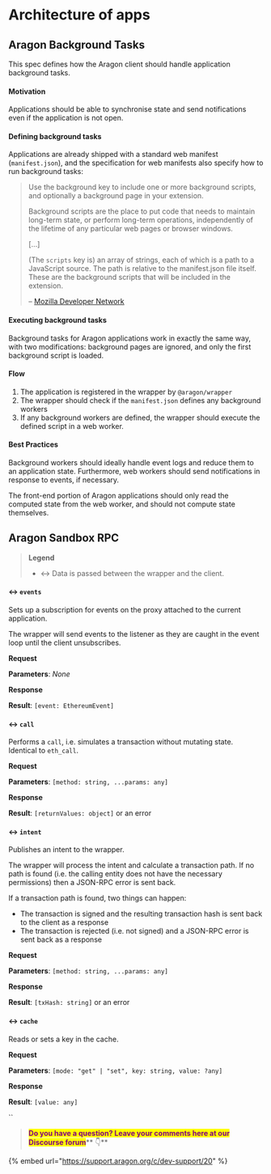 # Architecture of apps

## Aragon Background Tasks <a href="#aragon-background-tasks" id="aragon-background-tasks"></a>

This spec defines how the Aragon client should handle application background tasks.

#### Motivation <a href="#motivation" id="motivation"></a>

Applications should be able to synchronise state and send notifications even if the application is not open.

#### Defining background tasks <a href="#defining-background-tasks" id="defining-background-tasks"></a>

Applications are already shipped with a standard web manifest (`manifest.json`), and the specification for web manifests also specify how to run background tasks:

> Use the background key to include one or more background scripts, and optionally a background page in your extension.
>
> Background scripts are the place to put code that needs to maintain long-term state, or perform long-term operations, independently of the lifetime of any particular web pages or browser windows.
>
> \[...]
>
> (The `scripts` key is) an array of strings, each of which is a path to a JavaScript source. The path is relative to the manifest.json file itself. These are the background scripts that will be included in the extension.
>
> – [Mozilla Developer Network](https://developer.mozilla.org/en-US/Add-ons/WebExtensions/manifest.json/background)

#### Executing background tasks <a href="#executing-background-tasks" id="executing-background-tasks"></a>

Background tasks for Aragon applications work in exactly the same way, with two modifications: background pages are ignored, and only the first background script is loaded.

#### Flow <a href="#flow" id="flow"></a>

1. The application is registered in the wrapper by `@aragon/wrapper`
2. The wrapper should check if the `manifest.json` defines any background workers
3. If any background workers are defined, the wrapper should execute the defined script in a web worker.

#### Best Practices <a href="#best-practices" id="best-practices"></a>

Background workers should ideally handle event logs and reduce them to an application state. Furthermore, web workers should send notifications in response to events, if necessary.

The front-end portion of Aragon applications should only read the computed state from the web worker, and should not compute state themselves.

## Aragon Sandbox RPC <a href="#aragon-sandbox-rpc" id="aragon-sandbox-rpc"></a>

> **Legend**
>
> * ↔ Data is passed between the wrapper and the client.

#### ↔ `events` <a href="#events" id="events"></a>

Sets up a subscription for events on the proxy attached to the current application.

The wrapper will send events to the listener as they are caught in the event loop until the client unsubscribes.

**Request**

**Parameters**: _None_

**Response**

**Result**: `[event: EthereumEvent]`

#### ↔ `call` <a href="#call" id="call"></a>

Performs a `call`, i.e. simulates a transaction without mutating state. Identical to `eth_call`.

**Request**

**Parameters**: `[method: string, ...params: any]`

**Response**

**Result**: `[returnValues: object]` or an error

#### ↔ `intent` <a href="#intent" id="intent"></a>

Publishes an intent to the wrapper.

The wrapper will process the intent and calculate a transaction path. If no path is found (i.e. the calling entity does not have the necessary permissions) then a JSON-RPC error is sent back.

If a transaction path is found, two things can happen:

* The transaction is signed and the resulting transaction hash is sent back to the client as a response
* The transaction is rejected (i.e. not signed) and a JSON-RPC error is sent back as a response

**Request**

**Parameters**: `[method: string, ...params: any]`

**Response**

**Result**: `[txHash: string]` or an error

#### ↔ `cache` <a href="#cache" id="cache"></a>

Reads or sets a key in the cache.

**Request**

**Parameters**: `[mode: "get" | "set", key: string, value: ?any]`

**Response**

**Result**: `[value: any]`

``

> <mark style="color:purple;">**Do you have a question? Leave your comments here at our Discourse forum**</mark>** 👇**

{% embed url="https://support.aragon.org/c/dev-support/20" %}
